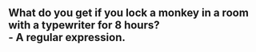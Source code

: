 ## What do you get if you lock a monkey in a room with a typewriter for 8 hours?</br>- A regular expression.